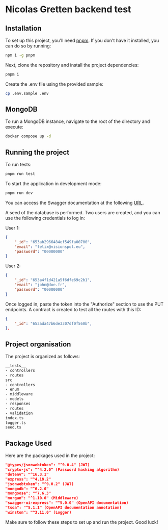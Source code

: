 # Nicolas Gretten backend test

## Installation
To set up this project, you'll need [pnpm](https://pnpm.io/). If you don't have it installed, you can do so by running:
```bash
npm i -g pnpm
```

Next, clone the repository and install the project dependencies:
```bash
pnpm i
```

Create the .env file using the provided sample:
```bash
cp .env.sample .env
```

## MongoDB
To run a MongoDB instance, navigate to the root of the directory and execute:
```bash
docker compose up -d
```

## Running the project
To run tests:
```bash
pnpm run test
```

To start the application in development mode:
```bash
pnpm run dev
```

You can access the Swagger documentation at the following [URL](localhost:3000/docs).

A seed of the database is performed. Two users are created, and you can use the following credentials to log in:

User 1:
``` json
{
    "_id": "653ab2966484ef549fa00700",
    "email": "felix@visionspol.eu",
    "password": "00000000"
}
```

User 2:
``` json
{
    "_id": "653a4f1d421a5f6dfe69c2b1",
    "email": "john@doe.fr",
    "password": "00000000"
}
```

Once logged in, paste the token into the "Authorize" section to use the PUT endpoints. A contract is created to test all the routes with this ID:
``` json
{
    "_id": "653ada47b6de3307df0f560b",
},

```

## Project organisation
The project is organized as follows:
```bash
__tests__
- controllers
- routes
src
- controllers
- enum
- middleware
- models
- responses
- routes
- validation
index.ts
logger.ts
seed.ts
```
## Package Used
Here are the packages used in the project:
```json
"@types/jsonwebtoken": "^9.0.4" (JWT)
"crypto-js": "^4.2.0" (Password hashing algorithm)
"dotenv": "^16.3.1"
"express": "^4.18.2"
"jsonwebtoken": "^9.0.2" (JWT)
"mongodb": "^6.2.0"
"mongoose": "^7.6.3"
"morgan": "^1.10.0" (Middleware)
"swagger-ui-express": "^5.0.0" (OpenAPI documentation)
"tsoa": "^5.1.1" (OpenAPI documentation annotation)
"winston": "^3.11.0" (Logger)
```

Make sure to follow these steps to set up and run the project. Good luck!